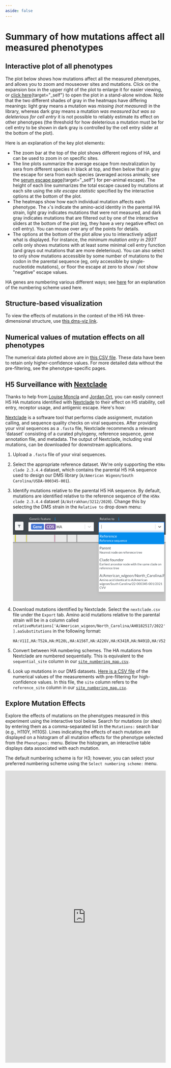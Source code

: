 ```yaml
---
aside: false
---
```


# Summary of how mutations affect all measured phenotypes

## Interactive plot of all phenotypes
The plot below shows how mutations affect all the measured phenotypes, and allows you to zoom and mouseover sites and mutations. 
Click on the expansion box in the upper right of the plot to enlarge it for easier viewing, or [click here](/htmls/phenotypes_faceted.html){target="_self"} to open the plot in a stand-alone window.
Note that the two different shades of gray in the heatmaps have differing meanings: light gray means a mutation was *missing (not measured)* in the library, whereas dark gray means a mutation *was measured but was so deleterious for cell entry* it is not possible to reliably estimate its effect on other phenotypes (the threshold for how deleterious a mutation must be for cell entry to be shown in dark gray is controlled by the cell entry slider at the bottom of the plot).

<Figure caption="Interactive plot showing effects of mutations on all phenotypes">
    <Altair :showShadow="true" :spec-url="'htmls/phenotypes_faceted.html'"></Altair>
</Figure>

Here is an explanation of the key plot elements:
 - The zoom bar at the top of the plot shows different regions of HA, and can be used to zoom in on specific sites.
 - The line plots summarize the average escape from neutralization by sera from different species in black at top, and then below that in gray the escape for sera from each species (averaged across animals; see the [serum escape page](escape){target="_self"} for per-animal escape). The height of each line summarizes the total escape caused by mutations at each site using the *site escape statistic* specified by the interactive options at the bottom of the plot.
  - The heatmaps show how each individual mutation affects each phenotype. The `x`'s indicate the amino-acid identity in the parental HA strain, light gray indicates mutations that were not measured, and dark gray indicates mutations that are filtered out by one of the interactive sliders at the bottom of the plot (eg, they have a very negative effect on cell entry). You can mouse over any of the points for details.
  - The options at the bottom of the plot allow you to interactively adjust what is displayed. For instance, the *minimum mutation entry in 293T cells* only shows mutations with at least some minimal cell entry function (and grays out mutations that are more deleterious). You can also select to only show mutations accessible by some number of mutations to the codon in the parental sequence (eg, only accessible by single-nucleotide mutations), or floor the escape at zero to show / not show "negative" escape values.

HA genes are numbering various different ways; see [here](numbering) for an explanation of the numbering scheme used here.

## Structure-based visualization
To view the effects of mutations in the context of the H5 HA three-dimensional structure, use [this dms-viz link](https://dms-viz.github.io/v0/?data=https%3A%2F%2Fraw.githubusercontent.com%2Fdms-vep%2FFlu_H5_American-Wigeon_South-Carolina_2021-H5N1_DMS%2Fmain%2Fresults%2Fdms-viz%2Fdms-viz.json).

## Numerical values of mutation effects on all phenotypes
The numerical data plotted above are in [this CSV file](https://github.com/dms-vep/Flu_H5_American-Wigeon_South-Carolina_2021-H5N1_DMS/blob/main/results/summaries/phenotypes.csv).
These data have been to retain only higher-confidence values.
For more detailed data without the pre-filtering, see the phenotype-specific pages.

## H5 Surveillance with [Nextclade](https://clades.nextstrain.org/)

Thanks to help from [Louise Moncla](https://lmoncla.github.io/monclalab/) and [Jordan Ort](https://lmoncla.github.io/monclalab/team/JordanOrt/), you can easily connect H5 HA mutations identified with [Nextclade](https://clades.nextstrain.org/) to their effect on H5 stability, cell entry, receptor usage, and antigenic escape. Here's how:

[Nextclade](https://clades.nextstrain.org/) is a software tool that performs clade assignment, mutation calling, and sequence quality checks on viral sequences. After providing your viral sequences as a `.fasta` file, Nextclade recommends a relevant 'dataset' consisting of a curated phylogeny, reference sequence, gene annotation file, and metadata. The output of Nextclade, including viral mutations, can be downloaded for downstream applications.

1. Upload a `.fasta` file of your viral sequences.

2. Select the appropriate reference dataset. We're only supporting the `H5Nx clade 2.3.4.4` dataset, which contains the parental H5 HA sequence used to design our DMS library (`A/American Wigeon/South Carolina/USDA-000345-001`).

3. Identify mutations relative to the parental H5 HA sequence. By default, mutations are identified relative to the reference sequence of the `H5Nx clade 2.3.4.4` dataset (`A/Astrakhan/3212/2020`). Change this by selecting the DMS strain in the `Relative to` drop down menu:

    ![Dropdown menu](public/images/nextclade.png)

4. Download mutations identified by Nextclade. Select the `nextclade.csv` file under the `Export` tab. Amino acid mutations relative to the parental strain will be in a column called `relativeMutations['A/American_wigeon/North_Carolina/AH0182517/2022'].aaSubstitutions` in the following format:

    ```text
    HA:V11I,HA:T52A,HA:M120L,HA:A156T,HA:A226V,HA:K341R,HA:N491D,HA:V526I
    ```

5. Convert between HA numbering schemes. The HA mutations from Nextclade are numbered sequentially. This is equivalent to the `sequential_site` column in our [`site_numbering_map.csv`](https://github.com/dms-vep/Flu_H5_American-Wigeon_South-Carolina_2021-H5N1_DMS/blob/main/data/site_numbering_map.csv).

6. Look up mutations in our DMS datasets. [Here is a CSV file](https://github.com/dms-vep/Flu_H5_American-Wigeon_South-Carolina_2021-H5N1_DMS/blob/main/results/summaries/phenotypes.csv) of the numerical values of the measurements with pre-filtering for high-confidence values. In this file, the `site` column refers to the `reference_site` column in our [`site_numbering_map.csv`](https://github.com/dms-vep/Flu_H5_American-Wigeon_South-Carolina_2021-H5N1_DMS/blob/main/data/site_numbering_map.csv).

## Explore Mutation Effects

Explore the effects of mutations on the phenotypes measured in this experiment using the interactive tool below. Search for mutations (or sites) by entering them as a comma-separated list in the `Mutations:` search bar (e.g., H110Y, H110S). Lines indicating the effects of each mutation are displayed on a histogram of all mutation effects for the phenotype selected from the `Phenotypes:` menu. Below the histogram, an interactive table displays data associated with each mutation.

The default numbering scheme is for H3; however, you can select your preferred numbering scheme using the `Select numbering scheme:` menu.

<iframe width="100%" height="915" frameborder="0"
  src="https://observablehq.com/embed/@willhannon-mcb/h5n1-dms-phenotype-lookup@251?cells=viewof+numberingScheme%2Cviewof+sites%2CtransposedSitesString%2Cviewof+phenotype%2Cplot%2Cfilter_df"></iframe>